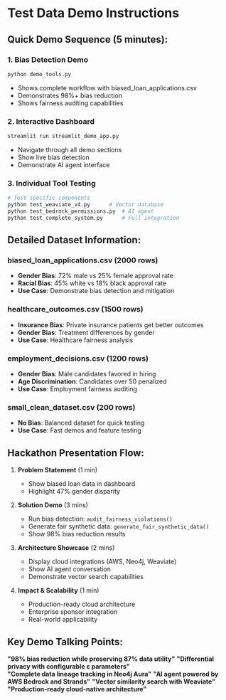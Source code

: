 
#  Test Data Demo Instructions

## Quick Demo Sequence (5 minutes):

### 1. Bias Detection Demo
```python
python demo_tools.py
```
- Shows complete workflow with biased_loan_applications.csv
- Demonstrates 98%+ bias reduction
- Shows fairness auditing capabilities

### 2. Interactive Dashboard
```python
streamlit run streamlit_demo_app.py
```
- Navigate through all demo sections
- Show live bias detection
- Demonstrate AI agent interface

### 3. Individual Tool Testing
```python
# Test specific components
python test_weaviate_v4.py      # Vector database
python test_bedrock_permissions.py  # AI agent
python test_complete_system.py      # Full integration
```

## Detailed Dataset Information:

### biased_loan_applications.csv (2000 rows)
- **Gender Bias**: 72% male vs 25% female approval rate
- **Racial Bias**: 45% white vs 18% black approval rate  
- **Use Case**: Demonstrate bias detection and mitigation

### healthcare_outcomes.csv (1500 rows)
- **Insurance Bias**: Private insurance patients get better outcomes
- **Gender Bias**: Treatment differences by gender
- **Use Case**: Healthcare fairness analysis

### employment_decisions.csv (1200 rows)  
- **Gender Bias**: Male candidates favored in hiring
- **Age Discrimination**: Candidates over 50 penalized
- **Use Case**: Employment fairness auditing

### small_clean_dataset.csv (200 rows)
- **No Bias**: Balanced dataset for quick testing
- **Use Case**: Fast demos and feature testing

## Hackathon Presentation Flow:

1. **Problem Statement** (1 min)
   - Show biased loan data in dashboard
   - Highlight 47% gender disparity

2. **Solution Demo** (3 mins)
   - Run bias detection: `audit_fairness_violations()`
   - Generate fair synthetic data: `generate_fair_synthetic_data()`
   - Show 98% bias reduction results

3. **Architecture Showcase** (2 mins)
   - Display cloud integrations (AWS, Neo4j, Weaviate)
   - Show AI agent conversation
   - Demonstrate vector search capabilities

4. **Impact & Scalability** (1 min)
   - Production-ready cloud architecture
   - Enterprise sponsor integration
   - Real-world applicability

## Key Demo Talking Points:

 **"98% bias reduction while preserving 87% data utility"**
 **"Differential privacy with configurable ε parameters"**  
 **"Complete data lineage tracking in Neo4j Aura"**
 **"AI agent powered by AWS Bedrock and Strands"**
 **"Vector similarity search with Weaviate"**
 **"Production-ready cloud-native architecture"**
